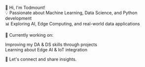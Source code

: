 👋 Hi, I'm Todmount!   
💡 Passionate about Machine Learning, Data Science, and Python development   
📊 Exploring AI, Edge Computing, and real-world data applications   

🚀 Currently working on:   

Improving my DA & DS skills through projects  
Learning about Edge AI & IoT integration   

🔗 Let's connect and share insights.  

<!--- 🔗 Let's connect and share insights.

📫 Reach me at [your.email@example.com](mailto:your.email@example.com) or visit my [portfolio website](https://www.yourportfolio.com). --->
<!--- - 💞️ I’m looking to collaborate on ... --->
<!--- - 📫 How to reach me ... --->

<!---
Todmount/Todmount is a ✨ special ✨ repository because its `README.md` (this file) appears on your GitHub profile.
You can click the Preview link to take a look at your changes.

👋 Hi, I'm Todmount!
💡 Passionate about Machine Learning, Data Science, and Python development
📊 Exploring AI, Edge Computing, and real-world data applications

🚀 Currently working on:

Improving my ML & DS skills through projects
Building efficient, scalable APIs with Flask & Docker
Learning about Edge AI & IoT integration
📫 Feel free to connect!

👋 Hi, I'm @Todmount, an enthusiastic learner.

💡 Exploring the world of math and diving into machine learning.

🌱 Currently on a journey to understand the possibilities in technology.

